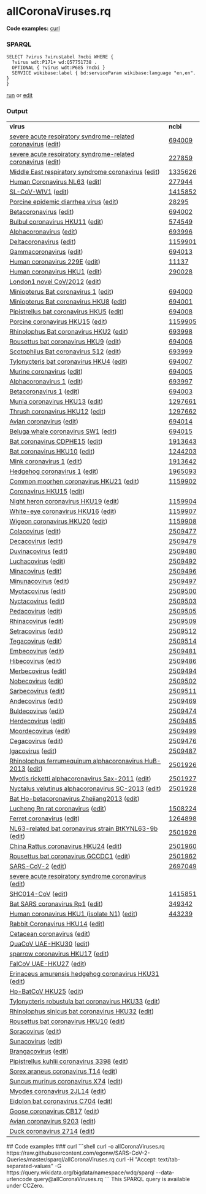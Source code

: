 # allCoronaViruses.rq
**Code examples:** [curl](#curl)
### SPARQL
```sparql
SELECT ?virus ?virusLabel ?ncbi WHERE {
  ?virus wdt:P171+ wd:Q57751738 .
  OPTIONAL { ?virus wdt:P685 ?ncbi }
  SERVICE wikibase:label { bd:serviceParam wikibase:language "en,en". }
}
```
[run](https://query.wikidata.org/embed.html#SELECT%20%3Fvirus%20%3FvirusLabel%20%3Fncbi%20WHERE%20%7B%0A%20%20%3Fvirus%20wdt%3AP171%2B%20wd%3AQ57751738%20.%0A%20%20OPTIONAL%20%7B%20%3Fvirus%20wdt%3AP685%20%3Fncbi%20%7D%0A%20%20SERVICE%20wikibase%3Alabel%20%7B%20bd%3AserviceParam%20wikibase%3Alanguage%20%22en%2Cen%22.%20%7D%0A%7D%0A) or [edit](https://query.wikidata.org/#SELECT%20%3Fvirus%20%3FvirusLabel%20%3Fncbi%20WHERE%20%7B%0A%20%20%3Fvirus%20wdt%3AP171%2B%20wd%3AQ57751738%20.%0A%20%20OPTIONAL%20%7B%20%3Fvirus%20wdt%3AP685%20%3Fncbi%20%7D%0A%20%20SERVICE%20wikibase%3Alabel%20%7B%20bd%3AserviceParam%20wikibase%3Alanguage%20%22en%2Cen%22.%20%7D%0A%7D%0A)


### Output
<table>
  <tr>
    <td><b>virus</b></td>
    <td><b>ncbi</b></td>
  </tr>
  <tr>
    <td><a href="https://scholia.toolforge.org/Q278567">severe acute respiratory syndrome-related coronavirus</a> (<a href="http://www.wikidata.org/entity/Q278567">edit</a>)</td>
    <td><a href="https://www.ncbi.nlm.nih.gov/taxonomy/694009">694009</a></td>
  </tr>
  <tr>
    <td><a href="https://scholia.toolforge.org/Q278567">severe acute respiratory syndrome-related coronavirus</a> (<a href="http://www.wikidata.org/entity/Q278567">edit</a>)</td>
    <td><a href="https://www.ncbi.nlm.nih.gov/taxonomy/227859">227859</a></td>
  </tr>
  <tr>
    <td><a href="https://scholia.toolforge.org/Q4902157">Middle East respiratory syndrome coronavirus</a> (<a href="http://www.wikidata.org/entity/Q4902157">edit</a>)</td>
    <td><a href="https://www.ncbi.nlm.nih.gov/taxonomy/1335626">1335626</a></td>
  </tr>
  <tr>
    <td><a href="https://scholia.toolforge.org/Q8351095">Human Coronavirus NL63</a> (<a href="http://www.wikidata.org/entity/Q8351095">edit</a>)</td>
    <td><a href="https://www.ncbi.nlm.nih.gov/taxonomy/277944">277944</a></td>
  </tr>
  <tr>
    <td><a href="https://scholia.toolforge.org/Q16000326">SL-CoV-WIV1</a> (<a href="http://www.wikidata.org/entity/Q16000326">edit</a>)</td>
    <td><a href="https://www.ncbi.nlm.nih.gov/taxonomy/1415852">1415852</a></td>
  </tr>
  <tr>
    <td><a href="https://scholia.toolforge.org/Q16023751">Porcine epidemic diarrhea virus</a> (<a href="http://www.wikidata.org/entity/Q16023751">edit</a>)</td>
    <td><a href="https://www.ncbi.nlm.nih.gov/taxonomy/28295">28295</a></td>
  </tr>
  <tr>
    <td><a href="https://scholia.toolforge.org/Q16532287">Betacoronavirus</a> (<a href="http://www.wikidata.org/entity/Q16532287">edit</a>)</td>
    <td><a href="https://www.ncbi.nlm.nih.gov/taxonomy/694002">694002</a></td>
  </tr>
  <tr>
    <td><a href="https://scholia.toolforge.org/Q16848886">Bulbul coronavirus HKU11</a> (<a href="http://www.wikidata.org/entity/Q16848886">edit</a>)</td>
    <td><a href="https://www.ncbi.nlm.nih.gov/taxonomy/574549">574549</a></td>
  </tr>
  <tr>
    <td><a href="https://scholia.toolforge.org/Q16908525">Alphacoronavirus</a> (<a href="http://www.wikidata.org/entity/Q16908525">edit</a>)</td>
    <td><a href="https://www.ncbi.nlm.nih.gov/taxonomy/693996">693996</a></td>
  </tr>
  <tr>
    <td><a href="https://scholia.toolforge.org/Q16955738">Deltacoronavirus</a> (<a href="http://www.wikidata.org/entity/Q16955738">edit</a>)</td>
    <td><a href="https://www.ncbi.nlm.nih.gov/taxonomy/1159901">1159901</a></td>
  </tr>
  <tr>
    <td><a href="https://scholia.toolforge.org/Q16977225">Gammacoronavirus</a> (<a href="http://www.wikidata.org/entity/Q16977225">edit</a>)</td>
    <td><a href="https://www.ncbi.nlm.nih.gov/taxonomy/694013">694013</a></td>
  </tr>
  <tr>
    <td><a href="https://scholia.toolforge.org/Q16983356">Human coronavirus 229E</a> (<a href="http://www.wikidata.org/entity/Q16983356">edit</a>)</td>
    <td><a href="https://www.ncbi.nlm.nih.gov/taxonomy/11137">11137</a></td>
  </tr>
  <tr>
    <td><a href="https://scholia.toolforge.org/Q16983360">Human coronavirus HKU1</a> (<a href="http://www.wikidata.org/entity/Q16983360">edit</a>)</td>
    <td><a href="https://www.ncbi.nlm.nih.gov/taxonomy/290028">290028</a></td>
  </tr>
  <tr>
    <td><a href="https://scholia.toolforge.org/Q16984813">London1 novel CoV/2012</a> (<a href="http://www.wikidata.org/entity/Q16984813">edit</a>)</td>
    <td></td>
  </tr>
  <tr>
    <td><a href="https://scholia.toolforge.org/Q16985780">Miniopterus Bat coronavirus 1</a> (<a href="http://www.wikidata.org/entity/Q16985780">edit</a>)</td>
    <td><a href="https://www.ncbi.nlm.nih.gov/taxonomy/694000">694000</a></td>
  </tr>
  <tr>
    <td><a href="https://scholia.toolforge.org/Q16985784">Miniopterus Bat coronavirus HKU8</a> (<a href="http://www.wikidata.org/entity/Q16985784">edit</a>)</td>
    <td><a href="https://www.ncbi.nlm.nih.gov/taxonomy/694001">694001</a></td>
  </tr>
  <tr>
    <td><a href="https://scholia.toolforge.org/Q16988144">Pipistrellus bat coronavirus HKU5</a> (<a href="http://www.wikidata.org/entity/Q16988144">edit</a>)</td>
    <td><a href="https://www.ncbi.nlm.nih.gov/taxonomy/694008">694008</a></td>
  </tr>
  <tr>
    <td><a href="https://scholia.toolforge.org/Q16988426">Porcine coronavirus HKU15</a> (<a href="http://www.wikidata.org/entity/Q16988426">edit</a>)</td>
    <td><a href="https://www.ncbi.nlm.nih.gov/taxonomy/1159905">1159905</a></td>
  </tr>
  <tr>
    <td><a href="https://scholia.toolforge.org/Q16989092">Rhinolophus Bat coronavirus HKU2</a> (<a href="http://www.wikidata.org/entity/Q16989092">edit</a>)</td>
    <td><a href="https://www.ncbi.nlm.nih.gov/taxonomy/693998">693998</a></td>
  </tr>
  <tr>
    <td><a href="https://scholia.toolforge.org/Q16992344">Rousettus bat coronavirus HKU9</a> (<a href="http://www.wikidata.org/entity/Q16992344">edit</a>)</td>
    <td><a href="https://www.ncbi.nlm.nih.gov/taxonomy/694006">694006</a></td>
  </tr>
  <tr>
    <td><a href="https://scholia.toolforge.org/Q16992475">Scotophilus Bat coronavirus 512</a> (<a href="http://www.wikidata.org/entity/Q16992475">edit</a>)</td>
    <td><a href="https://www.ncbi.nlm.nih.gov/taxonomy/693999">693999</a></td>
  </tr>
  <tr>
    <td><a href="https://scholia.toolforge.org/Q16993274">Tylonycteris bat coronavirus HKU4</a> (<a href="http://www.wikidata.org/entity/Q16993274">edit</a>)</td>
    <td><a href="https://www.ncbi.nlm.nih.gov/taxonomy/694007">694007</a></td>
  </tr>
  <tr>
    <td><a href="https://scholia.toolforge.org/Q18907882">Murine coronavirus</a> (<a href="http://www.wikidata.org/entity/Q18907882">edit</a>)</td>
    <td><a href="https://www.ncbi.nlm.nih.gov/taxonomy/694005">694005</a></td>
  </tr>
  <tr>
    <td><a href="https://scholia.toolforge.org/Q18965331">Alphacoronavirus 1</a> (<a href="http://www.wikidata.org/entity/Q18965331">edit</a>)</td>
    <td><a href="https://www.ncbi.nlm.nih.gov/taxonomy/693997">693997</a></td>
  </tr>
  <tr>
    <td><a href="https://scholia.toolforge.org/Q18965332">Betacoronavirus 1</a> (<a href="http://www.wikidata.org/entity/Q18965332">edit</a>)</td>
    <td><a href="https://www.ncbi.nlm.nih.gov/taxonomy/694003">694003</a></td>
  </tr>
  <tr>
    <td><a href="https://scholia.toolforge.org/Q18965333">Munia coronavirus HKU13</a> (<a href="http://www.wikidata.org/entity/Q18965333">edit</a>)</td>
    <td><a href="https://www.ncbi.nlm.nih.gov/taxonomy/1297661">1297661</a></td>
  </tr>
  <tr>
    <td><a href="https://scholia.toolforge.org/Q18965334">Thrush coronavirus HKU12</a> (<a href="http://www.wikidata.org/entity/Q18965334">edit</a>)</td>
    <td><a href="https://www.ncbi.nlm.nih.gov/taxonomy/1297662">1297662</a></td>
  </tr>
  <tr>
    <td><a href="https://scholia.toolforge.org/Q18965335">Avian coronavirus</a> (<a href="http://www.wikidata.org/entity/Q18965335">edit</a>)</td>
    <td><a href="https://www.ncbi.nlm.nih.gov/taxonomy/694014">694014</a></td>
  </tr>
  <tr>
    <td><a href="https://scholia.toolforge.org/Q18965336">Beluga whale coronavirus SW1</a> (<a href="http://www.wikidata.org/entity/Q18965336">edit</a>)</td>
    <td><a href="https://www.ncbi.nlm.nih.gov/taxonomy/694015">694015</a></td>
  </tr>
  <tr>
    <td><a href="https://scholia.toolforge.org/Q24808936">Bat coronavirus CDPHE15</a> (<a href="http://www.wikidata.org/entity/Q24808936">edit</a>)</td>
    <td><a href="https://www.ncbi.nlm.nih.gov/taxonomy/1913643">1913643</a></td>
  </tr>
  <tr>
    <td><a href="https://scholia.toolforge.org/Q24808938">Bat coronavirus HKU10</a> (<a href="http://www.wikidata.org/entity/Q24808938">edit</a>)</td>
    <td><a href="https://www.ncbi.nlm.nih.gov/taxonomy/1244203">1244203</a></td>
  </tr>
  <tr>
    <td><a href="https://scholia.toolforge.org/Q24808939">Mink coronavirus 1</a> (<a href="http://www.wikidata.org/entity/Q24808939">edit</a>)</td>
    <td><a href="https://www.ncbi.nlm.nih.gov/taxonomy/1913642">1913642</a></td>
  </tr>
  <tr>
    <td><a href="https://scholia.toolforge.org/Q24808940">Hedgehog coronavirus 1</a> (<a href="http://www.wikidata.org/entity/Q24808940">edit</a>)</td>
    <td><a href="https://www.ncbi.nlm.nih.gov/taxonomy/1965093">1965093</a></td>
  </tr>
  <tr>
    <td><a href="https://scholia.toolforge.org/Q24808943">Common moorhen coronavirus HKU21</a> (<a href="http://www.wikidata.org/entity/Q24808943">edit</a>)</td>
    <td><a href="https://www.ncbi.nlm.nih.gov/taxonomy/1159902">1159902</a></td>
  </tr>
  <tr>
    <td><a href="https://scholia.toolforge.org/Q24808944">Coronavirus HKU15</a> (<a href="http://www.wikidata.org/entity/Q24808944">edit</a>)</td>
    <td></td>
  </tr>
  <tr>
    <td><a href="https://scholia.toolforge.org/Q24808946">Night heron coronavirus HKU19</a> (<a href="http://www.wikidata.org/entity/Q24808946">edit</a>)</td>
    <td><a href="https://www.ncbi.nlm.nih.gov/taxonomy/1159904">1159904</a></td>
  </tr>
  <tr>
    <td><a href="https://scholia.toolforge.org/Q24808947">White-eye coronavirus HKU16</a> (<a href="http://www.wikidata.org/entity/Q24808947">edit</a>)</td>
    <td><a href="https://www.ncbi.nlm.nih.gov/taxonomy/1159907">1159907</a></td>
  </tr>
  <tr>
    <td><a href="https://scholia.toolforge.org/Q24808948">Wigeon coronavirus HKU20</a> (<a href="http://www.wikidata.org/entity/Q24808948">edit</a>)</td>
    <td><a href="https://www.ncbi.nlm.nih.gov/taxonomy/1159908">1159908</a></td>
  </tr>
  <tr>
    <td><a href="https://scholia.toolforge.org/Q57754582">Colacovirus</a> (<a href="http://www.wikidata.org/entity/Q57754582">edit</a>)</td>
    <td><a href="https://www.ncbi.nlm.nih.gov/taxonomy/2509477">2509477</a></td>
  </tr>
  <tr>
    <td><a href="https://scholia.toolforge.org/Q57754588">Decacovirus</a> (<a href="http://www.wikidata.org/entity/Q57754588">edit</a>)</td>
    <td><a href="https://www.ncbi.nlm.nih.gov/taxonomy/2509479">2509479</a></td>
  </tr>
  <tr>
    <td><a href="https://scholia.toolforge.org/Q57754596">Duvinacovirus</a> (<a href="http://www.wikidata.org/entity/Q57754596">edit</a>)</td>
    <td><a href="https://www.ncbi.nlm.nih.gov/taxonomy/2509480">2509480</a></td>
  </tr>
  <tr>
    <td><a href="https://scholia.toolforge.org/Q57754603">Luchacovirus</a> (<a href="http://www.wikidata.org/entity/Q57754603">edit</a>)</td>
    <td><a href="https://www.ncbi.nlm.nih.gov/taxonomy/2509492">2509492</a></td>
  </tr>
  <tr>
    <td><a href="https://scholia.toolforge.org/Q57754609">Minacovirus</a> (<a href="http://www.wikidata.org/entity/Q57754609">edit</a>)</td>
    <td><a href="https://www.ncbi.nlm.nih.gov/taxonomy/2509496">2509496</a></td>
  </tr>
  <tr>
    <td><a href="https://scholia.toolforge.org/Q57754617">Minunacovirus</a> (<a href="http://www.wikidata.org/entity/Q57754617">edit</a>)</td>
    <td><a href="https://www.ncbi.nlm.nih.gov/taxonomy/2509497">2509497</a></td>
  </tr>
  <tr>
    <td><a href="https://scholia.toolforge.org/Q57754626">Myotacovirus</a> (<a href="http://www.wikidata.org/entity/Q57754626">edit</a>)</td>
    <td><a href="https://www.ncbi.nlm.nih.gov/taxonomy/2509500">2509500</a></td>
  </tr>
  <tr>
    <td><a href="https://scholia.toolforge.org/Q57754632">Nyctacovirus</a> (<a href="http://www.wikidata.org/entity/Q57754632">edit</a>)</td>
    <td><a href="https://www.ncbi.nlm.nih.gov/taxonomy/2509503">2509503</a></td>
  </tr>
  <tr>
    <td><a href="https://scholia.toolforge.org/Q57754639">Pedacovirus</a> (<a href="http://www.wikidata.org/entity/Q57754639">edit</a>)</td>
    <td><a href="https://www.ncbi.nlm.nih.gov/taxonomy/2509505">2509505</a></td>
  </tr>
  <tr>
    <td><a href="https://scholia.toolforge.org/Q57754648">Rhinacovirus</a> (<a href="http://www.wikidata.org/entity/Q57754648">edit</a>)</td>
    <td><a href="https://www.ncbi.nlm.nih.gov/taxonomy/2509509">2509509</a></td>
  </tr>
  <tr>
    <td><a href="https://scholia.toolforge.org/Q57754656">Setracovirus</a> (<a href="http://www.wikidata.org/entity/Q57754656">edit</a>)</td>
    <td><a href="https://www.ncbi.nlm.nih.gov/taxonomy/2509512">2509512</a></td>
  </tr>
  <tr>
    <td><a href="https://scholia.toolforge.org/Q57754662">Tegacovirus</a> (<a href="http://www.wikidata.org/entity/Q57754662">edit</a>)</td>
    <td><a href="https://www.ncbi.nlm.nih.gov/taxonomy/2509514">2509514</a></td>
  </tr>
  <tr>
    <td><a href="https://scholia.toolforge.org/Q57754667">Embecovirus</a> (<a href="http://www.wikidata.org/entity/Q57754667">edit</a>)</td>
    <td><a href="https://www.ncbi.nlm.nih.gov/taxonomy/2509481">2509481</a></td>
  </tr>
  <tr>
    <td><a href="https://scholia.toolforge.org/Q57754671">Hibecovirus</a> (<a href="http://www.wikidata.org/entity/Q57754671">edit</a>)</td>
    <td><a href="https://www.ncbi.nlm.nih.gov/taxonomy/2509486">2509486</a></td>
  </tr>
  <tr>
    <td><a href="https://scholia.toolforge.org/Q57754679">Merbecovirus</a> (<a href="http://www.wikidata.org/entity/Q57754679">edit</a>)</td>
    <td><a href="https://www.ncbi.nlm.nih.gov/taxonomy/2509494">2509494</a></td>
  </tr>
  <tr>
    <td><a href="https://scholia.toolforge.org/Q57754685">Nobecovirus</a> (<a href="http://www.wikidata.org/entity/Q57754685">edit</a>)</td>
    <td><a href="https://www.ncbi.nlm.nih.gov/taxonomy/2509502">2509502</a></td>
  </tr>
  <tr>
    <td><a href="https://scholia.toolforge.org/Q57754693">Sarbecovirus</a> (<a href="http://www.wikidata.org/entity/Q57754693">edit</a>)</td>
    <td><a href="https://www.ncbi.nlm.nih.gov/taxonomy/2509511">2509511</a></td>
  </tr>
  <tr>
    <td><a href="https://scholia.toolforge.org/Q57754699">Andecovirus</a> (<a href="http://www.wikidata.org/entity/Q57754699">edit</a>)</td>
    <td><a href="https://www.ncbi.nlm.nih.gov/taxonomy/2509469">2509469</a></td>
  </tr>
  <tr>
    <td><a href="https://scholia.toolforge.org/Q57754709">Buldecovirus</a> (<a href="http://www.wikidata.org/entity/Q57754709">edit</a>)</td>
    <td><a href="https://www.ncbi.nlm.nih.gov/taxonomy/2509474">2509474</a></td>
  </tr>
  <tr>
    <td><a href="https://scholia.toolforge.org/Q57754714">Herdecovirus</a> (<a href="http://www.wikidata.org/entity/Q57754714">edit</a>)</td>
    <td><a href="https://www.ncbi.nlm.nih.gov/taxonomy/2509485">2509485</a></td>
  </tr>
  <tr>
    <td><a href="https://scholia.toolforge.org/Q57754718">Moordecovirus</a> (<a href="http://www.wikidata.org/entity/Q57754718">edit</a>)</td>
    <td><a href="https://www.ncbi.nlm.nih.gov/taxonomy/2509499">2509499</a></td>
  </tr>
  <tr>
    <td><a href="https://scholia.toolforge.org/Q57754725">Cegacovirus</a> (<a href="http://www.wikidata.org/entity/Q57754725">edit</a>)</td>
    <td><a href="https://www.ncbi.nlm.nih.gov/taxonomy/2509476">2509476</a></td>
  </tr>
  <tr>
    <td><a href="https://scholia.toolforge.org/Q57754734">Igacovirus</a> (<a href="http://www.wikidata.org/entity/Q57754734">edit</a>)</td>
    <td><a href="https://www.ncbi.nlm.nih.gov/taxonomy/2509487">2509487</a></td>
  </tr>
  <tr>
    <td><a href="https://scholia.toolforge.org/Q57758320">Rhinolophus ferrumequinum alphacoronavirus HuB-2013</a> (<a href="http://www.wikidata.org/entity/Q57758320">edit</a>)</td>
    <td><a href="https://www.ncbi.nlm.nih.gov/taxonomy/2501926">2501926</a></td>
  </tr>
  <tr>
    <td><a href="https://scholia.toolforge.org/Q57758326">Myotis ricketti alphacoronavirus Sax-2011</a> (<a href="http://www.wikidata.org/entity/Q57758326">edit</a>)</td>
    <td><a href="https://www.ncbi.nlm.nih.gov/taxonomy/2501927">2501927</a></td>
  </tr>
  <tr>
    <td><a href="https://scholia.toolforge.org/Q57758332">Nyctalus velutinus alphacoronavirus SC-2013</a> (<a href="http://www.wikidata.org/entity/Q57758332">edit</a>)</td>
    <td><a href="https://www.ncbi.nlm.nih.gov/taxonomy/2501928">2501928</a></td>
  </tr>
  <tr>
    <td><a href="https://scholia.toolforge.org/Q57758339">Bat Hp-betacoronavirus Zhejiang2013</a> (<a href="http://www.wikidata.org/entity/Q57758339">edit</a>)</td>
    <td></td>
  </tr>
  <tr>
    <td><a href="https://scholia.toolforge.org/Q57773819">Lucheng Rn rat coronavirus</a> (<a href="http://www.wikidata.org/entity/Q57773819">edit</a>)</td>
    <td><a href="https://www.ncbi.nlm.nih.gov/taxonomy/1508224">1508224</a></td>
  </tr>
  <tr>
    <td><a href="https://scholia.toolforge.org/Q57773822">Ferret coronavirus</a> (<a href="http://www.wikidata.org/entity/Q57773822">edit</a>)</td>
    <td><a href="https://www.ncbi.nlm.nih.gov/taxonomy/1264898">1264898</a></td>
  </tr>
  <tr>
    <td><a href="https://scholia.toolforge.org/Q57773827">NL63-related bat coronavirus strain BtKYNL63-9b</a> (<a href="http://www.wikidata.org/entity/Q57773827">edit</a>)</td>
    <td><a href="https://www.ncbi.nlm.nih.gov/taxonomy/2501929">2501929</a></td>
  </tr>
  <tr>
    <td><a href="https://scholia.toolforge.org/Q57773834">China Rattus coronavirus HKU24</a> (<a href="http://www.wikidata.org/entity/Q57773834">edit</a>)</td>
    <td><a href="https://www.ncbi.nlm.nih.gov/taxonomy/2501960">2501960</a></td>
  </tr>
  <tr>
    <td><a href="https://scholia.toolforge.org/Q57879935">Rousettus bat coronavirus GCCDC1</a> (<a href="http://www.wikidata.org/entity/Q57879935">edit</a>)</td>
    <td><a href="https://www.ncbi.nlm.nih.gov/taxonomy/2501962">2501962</a></td>
  </tr>
  <tr>
    <td><a href="https://scholia.toolforge.org/Q82069695">SARS-CoV-2</a> (<a href="http://www.wikidata.org/entity/Q82069695">edit</a>)</td>
    <td><a href="https://www.ncbi.nlm.nih.gov/taxonomy/2697049">2697049</a></td>
  </tr>
  <tr>
    <td><a href="https://scholia.toolforge.org/Q85438966">severe acute respiratory syndrome coronavirus</a> (<a href="http://www.wikidata.org/entity/Q85438966">edit</a>)</td>
    <td></td>
  </tr>
  <tr>
    <td><a href="https://scholia.toolforge.org/Q85939995">SHC014-CoV</a> (<a href="http://www.wikidata.org/entity/Q85939995">edit</a>)</td>
    <td><a href="https://www.ncbi.nlm.nih.gov/taxonomy/1415851">1415851</a></td>
  </tr>
  <tr>
    <td><a href="https://scholia.toolforge.org/Q88162038">Bat SARS coronavirus Rp1</a> (<a href="http://www.wikidata.org/entity/Q88162038">edit</a>)</td>
    <td><a href="https://www.ncbi.nlm.nih.gov/taxonomy/349342">349342</a></td>
  </tr>
  <tr>
    <td><a href="https://scholia.toolforge.org/Q88383088">Human coronavirus HKU1 (isolate N1)</a> (<a href="http://www.wikidata.org/entity/Q88383088">edit</a>)</td>
    <td><a href="https://www.ncbi.nlm.nih.gov/taxonomy/443239">443239</a></td>
  </tr>
  <tr>
    <td><a href="https://scholia.toolforge.org/Q89160148">Rabbit Coronavirus HKU14</a> (<a href="http://www.wikidata.org/entity/Q89160148">edit</a>)</td>
    <td></td>
  </tr>
  <tr>
    <td><a href="https://scholia.toolforge.org/Q91516543">Cetacean coronavirus</a> (<a href="http://www.wikidata.org/entity/Q91516543">edit</a>)</td>
    <td></td>
  </tr>
  <tr>
    <td><a href="https://scholia.toolforge.org/Q91554349">QuaCoV UAE-HKU30</a> (<a href="http://www.wikidata.org/entity/Q91554349">edit</a>)</td>
    <td></td>
  </tr>
  <tr>
    <td><a href="https://scholia.toolforge.org/Q91554593">sparrow coronavirus HKU17</a> (<a href="http://www.wikidata.org/entity/Q91554593">edit</a>)</td>
    <td></td>
  </tr>
  <tr>
    <td><a href="https://scholia.toolforge.org/Q91555774">FalCoV UAE-HKU27</a> (<a href="http://www.wikidata.org/entity/Q91555774">edit</a>)</td>
    <td></td>
  </tr>
  <tr>
    <td><a href="https://scholia.toolforge.org/Q91556362">Erinaceus amurensis hedgehog coronavirus HKU31</a> (<a href="http://www.wikidata.org/entity/Q91556362">edit</a>)</td>
    <td></td>
  </tr>
  <tr>
    <td><a href="https://scholia.toolforge.org/Q91556617">Hp-BatCoV HKU25</a> (<a href="http://www.wikidata.org/entity/Q91556617">edit</a>)</td>
    <td></td>
  </tr>
  <tr>
    <td><a href="https://scholia.toolforge.org/Q91559255">Tylonycteris robustula bat coronavirus HKU33</a> (<a href="http://www.wikidata.org/entity/Q91559255">edit</a>)</td>
    <td></td>
  </tr>
  <tr>
    <td><a href="https://scholia.toolforge.org/Q91560228">Rhinolophus sinicus bat coronavirus HKU32</a> (<a href="http://www.wikidata.org/entity/Q91560228">edit</a>)</td>
    <td></td>
  </tr>
  <tr>
    <td><a href="https://scholia.toolforge.org/Q91560702">Rousettus bat coronavirus HKU10</a> (<a href="http://www.wikidata.org/entity/Q91560702">edit</a>)</td>
    <td></td>
  </tr>
  <tr>
    <td><a href="https://scholia.toolforge.org/Q92050731">Soracovirus</a> (<a href="http://www.wikidata.org/entity/Q92050731">edit</a>)</td>
    <td></td>
  </tr>
  <tr>
    <td><a href="https://scholia.toolforge.org/Q92050762">Sunacovirus</a> (<a href="http://www.wikidata.org/entity/Q92050762">edit</a>)</td>
    <td></td>
  </tr>
  <tr>
    <td><a href="https://scholia.toolforge.org/Q92050800">Brangacovirus</a> (<a href="http://www.wikidata.org/entity/Q92050800">edit</a>)</td>
    <td></td>
  </tr>
  <tr>
    <td><a href="https://scholia.toolforge.org/Q92109366">Pipistrellus kuhlii coronavirus 3398</a> (<a href="http://www.wikidata.org/entity/Q92109366">edit</a>)</td>
    <td></td>
  </tr>
  <tr>
    <td><a href="https://scholia.toolforge.org/Q92109416">Sorex araneus coronavirus T14</a> (<a href="http://www.wikidata.org/entity/Q92109416">edit</a>)</td>
    <td></td>
  </tr>
  <tr>
    <td><a href="https://scholia.toolforge.org/Q92109468">Suncus murinus coronavirus X74</a> (<a href="http://www.wikidata.org/entity/Q92109468">edit</a>)</td>
    <td></td>
  </tr>
  <tr>
    <td><a href="https://scholia.toolforge.org/Q92109519">Myodes coronavirus 2JL14</a> (<a href="http://www.wikidata.org/entity/Q92109519">edit</a>)</td>
    <td></td>
  </tr>
  <tr>
    <td><a href="https://scholia.toolforge.org/Q92109575">Eidolon bat coronavirus C704</a> (<a href="http://www.wikidata.org/entity/Q92109575">edit</a>)</td>
    <td></td>
  </tr>
  <tr>
    <td><a href="https://scholia.toolforge.org/Q92109633">Goose coronavirus CB17</a> (<a href="http://www.wikidata.org/entity/Q92109633">edit</a>)</td>
    <td></td>
  </tr>
  <tr>
    <td><a href="https://scholia.toolforge.org/Q92109690">Avian coronavirus 9203</a> (<a href="http://www.wikidata.org/entity/Q92109690">edit</a>)</td>
    <td></td>
  </tr>
  <tr>
    <td><a href="https://scholia.toolforge.org/Q92109737">Duck coronavirus 2714</a> (<a href="http://www.wikidata.org/entity/Q92109737">edit</a>)</td>
    <td></td>
  </tr>
</table>
## Code examples
### curl
```shell
curl -o allCoronaViruses.rq https://raw.githubusercontent.com/egonw/SARS-CoV-2-Queries/master/sparql/allCoronaViruses.rq
curl -H "Accept: text/tab-separated-values" -G https://query.wikidata.org/bigdata/namespace/wdq/sparql --data-urlencode query@allCoronaViruses.rq
```
This SPARQL query is available under CCZero.
